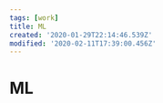 ```yaml
---
tags: [work]
title: ML
created: '2020-01-29T22:14:46.539Z'
modified: '2020-02-11T17:39:00.456Z'
---
```


# ML 


